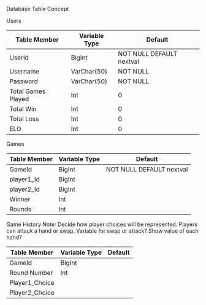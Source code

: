 Database Table Concept

Users

|Table Member|Variable Type|Default|
|---|---|---|
|UserId|BigInt|NOT NULL DEFAULT nextval|
|Username|VarChar(50)  |NOT NULL|
|Password|VarChar(50)  |NOT NULL|
|Total Games Played|Int    |0|
|Total Win|Int   |0|
|Total Loss|Int    |0|
|ELO|Int   |0|

Games

|Table Member|Variable Type|Default|
|---|---|---|
|GameId|BigInt|NOT NULL DEFAULT nextval|
|player1_Id|BigInt| |
|player2_Id|BigInt|  |
|Winner|Int|  |
|Rounds|Int|  |

Game History
Note: Decide how player choices will be represented. Players can attack a hand or swap. Variable for swap or attack? Show value of each hand?

|Table Member|Variable Type|Default|
|---|---|---|
|GameId|BigInt||
|Round Number|Int||
|Player1_Choice|||
|Player2_Choice|||
